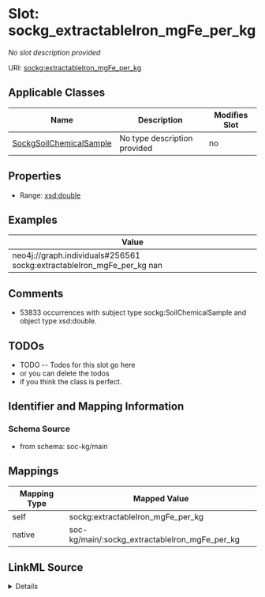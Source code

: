 

# Slot: sockg_extractableIron_mgFe_per_kg


_No slot description provided_





URI: [sockg:extractableIron_mgFe_per_kg](http://www.semanticweb.org/sockg/ontologies/2024/0/soil-carbon-ontology/extractableIron_mgFe_per_kg)



<!-- no inheritance hierarchy -->





## Applicable Classes

| Name | Description | Modifies Slot |
| --- | --- | --- |
| [SockgSoilChemicalSample](../classes/SockgSoilChemicalSample.md) | No type description provided |  no  |







## Properties

* Range: [xsd:double](http://www.w3.org/2001/XMLSchema#double)






## Examples

| Value |
| --- |
| neo4j://graph.individuals#256561 sockg:extractableIron_mgFe_per_kg nan |

## Comments

* 53833 occurrences with subject type sockg:SoilChemicalSample and object type xsd:double.

## TODOs

* TODO -- Todos for this slot go here
* or you can delete the todos
* if you think the class is perfect.

## Identifier and Mapping Information







### Schema Source


* from schema: soc-kg/main




## Mappings

| Mapping Type | Mapped Value |
| ---  | ---  |
| self | sockg:extractableIron_mgFe_per_kg |
| native | soc-kg/main/:sockg_extractableIron_mgFe_per_kg |




## LinkML Source

<details>
```yaml
name: sockg_extractableIron_mgFe_per_kg
description: No slot description provided
todos:
- TODO -- Todos for this slot go here
- or you can delete the todos
- if you think the class is perfect.
comments:
- 53833 occurrences with subject type sockg:SoilChemicalSample and object type xsd:double.
examples:
- value: neo4j://graph.individuals#256561 sockg:extractableIron_mgFe_per_kg nan
from_schema: soc-kg/main
rank: 1000
slot_uri: sockg:extractableIron_mgFe_per_kg
alias: sockg_extractableIron_mgFe_per_kg
domain_of:
- sockg_SoilChemicalSample
range: double

```
</details>